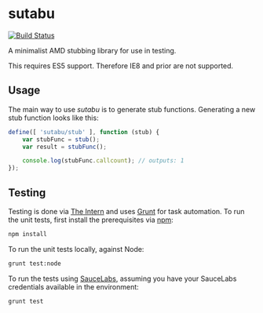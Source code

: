 # sutabu

[![Build Status](https://travis-ci.org/kitsonk/sutabu.svg?branch=master)](https://travis-ci.org/kitsonk/sutabu)

A minimalist AMD stubbing library for use in testing.

This requires ES5 support.  Therefore IE8 and prior are not supported.

## Usage

The main way to use *sutabu* is to generate stub functions.  Generating a new stub function looks like this:

```javascript
define([ 'sutabu/stub' ], function (stub) {
	var stubFunc = stub();
	var result = stubFunc();

	console.log(stubFunc.callcount); // outputs: 1
});
```

## Testing

Testing is done via [The Intern](https://theintern.io) and uses [Grunt](http://gruntjs.com/) for task automation.  To
run the unit tests, first install the prerequisites via [npm](https://www.npmjs.org/):

```bash
npm install
```

To run the unit tests locally, against Node:

```bash
grunt test:node
```

To run the tests using [SauceLabs](https://saucelabs.com/), assuming you have your SauceLabs credentials available in
the environment:

```bash
grunt test
```
